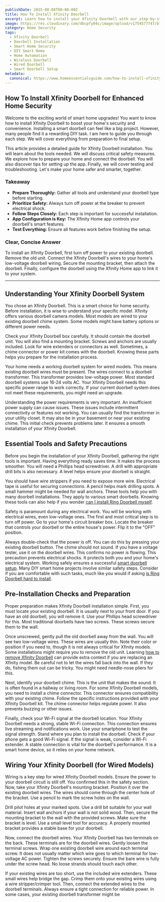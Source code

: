 ```yaml
---
publishDate: 2025-08-08T00:00:00Z
title: How To Install Xfinity Doorbell
excerpt: Learn how to install your Xfinity Doorbell with our step-by-step guide. Enhance your home security easily. Get started today!
image: https://res.cloudinary.com/dbcpfy04c/image/upload/v1754577747/blog_image_1754577747_cjlfsf.webp
category: Home Security
tags:
  - Xfinity Doorbell
  - Doorbell Installation
  - Smart Home Security
  - DIY Smart Home
  - Home Automation
  - Wireless Doorbell
  - Wired Doorbell
  - Smart Doorbell Setup
metadata:
  canonical: https://www.homeessentialsguide.com/how-to-install-xfinity-doorbell
---
```


## How To Install Xfinity Doorbell for Enhanced Home Security

Welcome to the exciting world of smart home upgrades! You want to know how to install Xfinity Doorbell to boost your home's security and convenience. Installing a smart doorbell can feel like a big project. However, many people find it a rewarding DIY task. I am here to guide you through each step. We will cover everything from preparation to final setup.

This article provides a detailed guide for Xfinity Doorbell installation. You will learn about the tools needed. We will discuss critical safety measures. We explore how to prepare your home and connect the doorbell. You will also discover tips for setting up the app. Finally, we will cover testing and troubleshooting. Let's make your home safer and smarter, together.

### Takeaway

*   **Prepare Thoroughly:** Gather all tools and understand your doorbell type before starting.
*   **Prioritize Safety:** Always turn off power at the breaker to prevent electrical shock.
*   **Follow Steps Closely:** Each step is important for successful installation.
*   **App Configuration is Key:** The Xfinity Home app controls your doorbell's smart features.
*   **Test Everything:** Ensure all features work before finishing the setup.

### Clear, Concise Answer

To install an Xfinity Doorbell, first turn off power to your existing doorbell. Remove the old unit. Connect the Xfinity Doorbell's wires to your home's low-voltage doorbell wiring. Secure the mounting bracket, then attach the doorbell. Finally, configure the doorbell using the Xfinity Home app to link it to your system.

---

## Understanding Your Xfinity Doorbell System

You chose an Xfinity Doorbell. This is a smart choice for home security. Before installation, it is wise to understand your specific model. Xfinity offers various doorbell camera models. Most models are wired to your existing doorbell chime system. Some models might have battery options or different power needs.

Check your Xfinity Doorbell box carefully. It should contain the doorbell unit. You will also find a mounting bracket. Screws and anchors are usually included. Look for wire extenders or connectors as well. Sometimes, a chime connector or power kit comes with the doorbell. Knowing these parts helps you prepare for the installation process.

Your home needs a working doorbell system for wired models. This means existing doorbell wires must be present. The wires connect to a doorbell transformer. This transformer provides low-voltage power. Most standard doorbell systems use 16-24 volts AC. Your Xfinity Doorbell needs this specific power range to work correctly. If your current doorbell system does not meet these requirements, you might need an upgrade.

Understanding the power requirements is very important. An insufficient power supply can cause issues. These issues include intermittent connectivity or features not working. You can usually find the transformer in your utility closet. It may also be in your basement or near your existing chime. This initial check prevents problems later. It ensures a smooth installation of your Xfinity Doorbell.

## Essential Tools and Safety Precautions

Before you begin the installation of your Xfinity Doorbell, gathering the right tools is important. Having everything ready saves time. It makes the process smoother. You will need a Phillips head screwdriver. A drill with appropriate drill bits is also necessary. A level helps ensure your doorbell is straight.

You should have wire strippers if you need to expose more wire. Electrical tape is useful for securing connections. A pencil helps mark drilling spots. A small hammer might be needed for wall anchors. These tools help you with many doorbell installations. They apply to various smart doorbells. Knowing these tools can also help if you wonder [can I install Ring Doorbell myself](https://homeessentialsguide.com/can-i-install-ring-doorbell-myself).

Safety is paramount during any electrical work. You will be working with electrical wires, even low-voltage ones. The first and most critical step is to turn off power. Go to your home's circuit breaker box. Locate the breaker that controls your doorbell or the entire house's power. Flip it to the "OFF" position.

Always double-check that the power is off. You can do this by pressing your existing doorbell button. The chime should not sound. If you have a voltage tester, use it on the doorbell wires. This confirms no power is flowing. This precaution prevents electrical shocks. It protects both you and your home's electrical system. Working safely ensures a successful [smart doorbell setup](https://homeessentialsguide.com/how-to-install-doorbell-with-camera). Many DIY smart home projects involve similar safety steps. Consider if you are comfortable with such tasks, much like you would if asking [is Ring Doorbell hard to install](https://homeessentialsguide.com/is-ring-doorbell-hard-to-install).

## Pre-Installation Checks and Preparation

Proper preparation makes Xfinity Doorbell installation simple. First, you must locate your existing doorbell. It is usually next to your front door. If you have an old doorbell, you will remove it. Use your Phillips head screwdriver for this. Most traditional doorbells have two screws. These screws secure them to the wall.

Once unscrewed, gently pull the old doorbell away from the wall. You will see two low-voltage wires. These wires are usually thin. Note their color or position if you need to, though it is not always critical for Xfinity models. Some installations might require you to remove the old unit. Learning [how to remove Xfinity Doorbell](https://homeessentialsguide.com/how-to-remove-xfinity-doorbell) can provide extra context if you are replacing an Xfinity model. Be careful not to let the wires fall back into the wall. If they do, fishing them out can be tricky. You might need needle-nose pliers for this.

Next, identify your doorbell chime. This is the unit that makes the sound. It is often found in a hallway or living room. For some Xfinity Doorbell models, you need to install a chime connector. This connector ensures compatibility with your existing chime. Follow the specific instructions provided with your Xfinity Doorbell kit. The chime connector helps regulate power. It also prevents buzzing or other issues.

Finally, check your Wi-Fi signal at the doorbell location. Your Xfinity Doorbell needs a strong, stable Wi-Fi connection. This connection ensures live streaming and notifications work. Use your smartphone to test the signal strength. Stand where you plan to install the doorbell. Check if your phone gets a good Wi-Fi signal. If the signal is weak, consider a Wi-Fi extender. A stable connection is vital for the doorbell's performance. It is a smart home device, so it relies on your home network.

## Wiring Your Xfinity Doorbell (for Wired Models)

Wiring is a key step for wired Xfinity Doorbell models. Ensure the power to your doorbell circuit is still off. You confirmed this in the safety section. Now, take your Xfinity Doorbell's mounting bracket. Position it over the existing doorbell wires. The wires should come through the center hole of the bracket. Use a pencil to mark the screw holes on the wall.

Drill pilot holes at your marked spots. Use a drill bit suitable for your wall material. Insert wall anchors if your wall is not solid wood. Then, secure the mounting bracket to the wall with the provided screws. Make sure the bracket is level. Use a small level tool for accuracy. A properly mounted bracket provides a stable base for your doorbell.

Now, connect the doorbell wires. Your Xfinity Doorbell has two terminals on the back. These terminals are for the doorbell wires. Gently loosen the terminal screws. Wrap one existing doorbell wire around each terminal screw. It does not usually matter which wire goes to which terminal for low-voltage AC power. Tighten the screws securely. Ensure the bare wire is fully under the screw head. No loose strands should touch each other.

If your existing wires are too short, use the included wire extenders. These small wires help bridge the gap. Crimp them onto your existing wires using a wire stripper/crimper tool. Then, connect the extended wires to the doorbell terminals. Always ensure a tight connection for reliable power. In some cases, your existing doorbell transformer might be